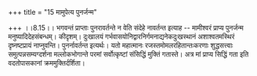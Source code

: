 +++
title = "15 मामुपेत्य पुनर्जन्म"

+++
।।8.15।। भगवन्तं प्राप्ताः पुनरावर्तन्ते न वेति संदेहे नावर्तन्त इत्याह
-- मामीश्वरं प्राप्य पुनर्जन्म मनुष्यादिदेहसंबन्धम्। कीदृशम्। दुःखालयं
गर्भवासयोनिद्वारनिर्गमनाद्यनेकदुःखस्थानं अशाश्वतमस्थिरं दृष्नष्टप्रायं
नाप्नुवन्ति। पुनर्नावर्तन्त इत्यर्थः। यतो महात्मानः
रजस्तमोमलरहितान्तःकरणाः शुद्धसत्त्वाः समुत्पन्नसम्यग्दर्शना
मल्लोकभोगान्ते परमां सर्वोत्कृष्टां संसिद्धिं मुक्तिं गतास्ते। अत्र मां
प्राप्य सिद्धिं गता इति वदतोपासकानां क्रममुक्तिर्दर्शिता।
